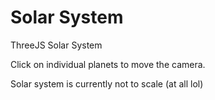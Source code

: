 # Solar System

ThreeJS Solar System

Click on individual planets to move the camera.

Solar system is currently not to scale (at all lol)
